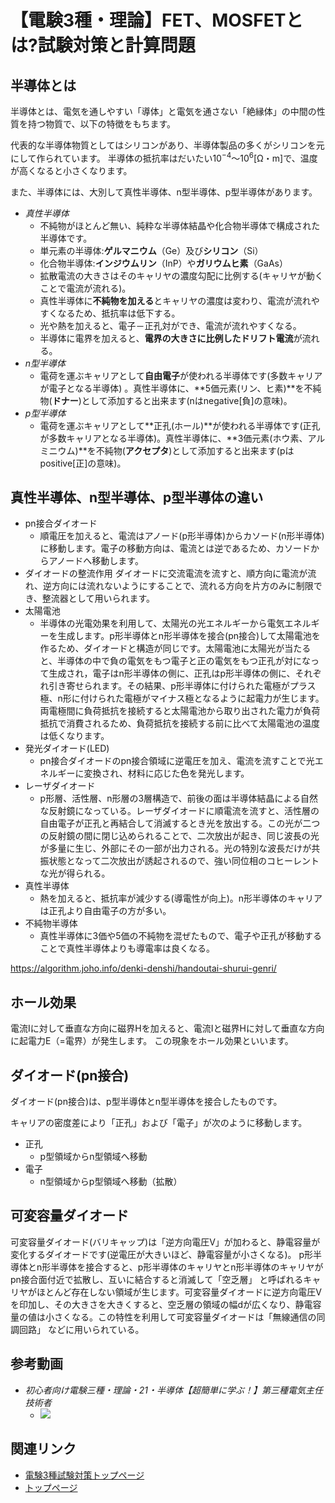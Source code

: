 # 【電験3種・理論】FET、MOSFETとは?試験対策と計算問題

## 半導体とは

半導体とは、電気を通しやすい「導体」と電気を通さない「絶縁体」の中間の性質を持つ物質で、以下の特徴をもちます。

代表的な半導体物質としてはシリコンがあり、半導体製品の多くがシリコンを元にして作られています。
半導体の抵抗率はだいたい$10^{-4}$～$10^{6}$[Ω・m]で、温度が高くなると小さくなります。

また、半導体には、大別して真性半導体、n型半導体、p型半導体があります。

- *真性半導体*
    - 不純物がほとんど無い、純粋な半導体結晶や化合物半導体で構成された半導体です。
    - 単元素の半導体:**ゲルマニウム**（Ge）及び**シリコン**（Si）
    - 化合物半導体:**インジウムリン**（InP）や**ガリウムヒ素**（GaAs）
    - 拡散電流の大きさはそのキャリヤの濃度勾配に比例する(キャリヤが動くことで電流が流れる)。
    - 真性半導体に**不純物を加える**とキャリヤの濃度は変わり、電流が流れやすくなるため、抵抗率は低下する。
    - 光や熱を加えると、電子－正孔対ができ、電流が流れやすくなる。
    - 半導体に電界を加えると、**電界の大きさに比例したドリフト電流**が流れる。
- *n型半導体*
    - 電荷を運ぶキャリアとして**自由電子**が使われる半導体です(多数キャリアが電子となる半導体) 。真性半導体に、**5価元素(リン、ヒ素)**を不純物(**ドナー**)として添加すると出来ます(nはnegative[負]の意味)。
- *p型半導体*
    - 電荷を運ぶキャリアとして**正孔(ホール)**が使われる半導体です(正孔が多数キャリアとなる半導体)。真性半導体に、**3価元素(ホウ素、アルミニウム)**を不純物(**アクセプタ**)として添加すると出来ます(pはpositive[正]の意味)。


## 真性半導体、n型半導体、p型半導体の違い

- pn接合ダイオード
    - 順電圧を加えると、電流はアノード(p形半導体)からカソード(n形半導体)に移動します。電子の移動方向は、電流とは逆であるため、カソードからアノードへ移動します。
- ダイオードの整流作用	ダイオードに交流電流を流すと、順方向に電流が流れ、逆方向には流れないようにすることで、流れる方向を片方のみに制限でき、整流器として用いられます。
- 太陽電池
    - 半導体の光電効果を利用して、太陽光の光エネルギーから電気エネルギーを生成します。p形半導体とn形半導体を接合(pn接合)して太陽電池を作るため、ダイオードと構造が同じです。太陽電池に太陽光が当たると、半導体の中で負の電気をもつ電子と正の電気をもつ正孔が対になって生成され，電子はn形半導体の側に、正孔はp形半導体の側に、それぞれ引き寄せられます。その結果、p形半導体に付けられた電極がプラス極、n形に付けられた電極がマイナス極となるように起電力が生じます。両電極間に負荷抵抗を接続すると太陽電池から取り出された電力が負荷抵抗で消費されるため、負荷抵抗を接続する前に比べて太陽電池の温度は低くなります。
- 発光ダイオード(LED)
    - pn接合ダイオードのpn接合領域に逆電圧を加え、電流を流すことで光エネルギーに変換され、材料に応じた色を発光します。
- レーザダイオード
    - p形層、活性層、n形層の3層構造で、前後の面は半導体結晶による自然な反射鏡になっている。レーザダイオードに順電流を流すと、活性層の自由電子が正孔と再結合して消滅するとき光を放出する。この光が二つの反射鏡の間に閉じ込められることで、二次放出が起き、同じ波長の光が多量に生じ、外部にその一部が出力される。光の特別な波長だけが共振状態となって二次放出が誘起されるので、強い同位相のコヒーレントな光が得られる。
- 真性半導体
    - 熱を加えると、抵抗率が減少する(導電性が向上)。n形半導体のキャリアは正孔より自由電子の方が多い。
- 不純物半導体
    - 真性半導体に3価や5価の不純物を混ぜたもので、電子や正孔が移動することで真性半導体よりも導電率は良くなる。



https://algorithm.joho.info/denki-denshi/handoutai-shurui-genri/

## ホール効果

電流Iに対して垂直な方向に磁界Hを加えると、電流Iと磁界Hに対して垂直な方向に起電力E（=電界）が発生します。
この現象をホール効果といいます。

## ダイオード(pn接合)

ダイオード(pn接合)は、p型半導体とn型半導体を接合したものです。


キャリアの密度差により「正孔」および「電子」が次のように移動します。

- 正孔
    - p型領域からn型領域へ移動
- 電子
    - n型領域からp型領域へ移動（拡散）

## 可変容量ダイオード

可変容量ダイオード(バリキャップ)は「逆方向電圧V」が加わると、静電容量が変化するダイオードです(逆電圧が大きいほど、静電容量が小さくなる)。 p形半導体とn形半導体を接合すると、p形半導体のキャリヤとn形半導体のキャリヤがpn接合面付近で拡散し、互いに結合すると消滅して「空乏層」 と呼ばれるキャリヤがほとんど存在しない領域が生じます。可変容量ダイオードに逆方向電圧Vを印加し、その大きさを大きくすると、空乏層の領域の幅dが広くなり、静電容量の値は小さくなる。この特性を利用して可変容量ダイオードは「無線通信の同調回路」 などに用いられている。

## 参考動画

- *初心者向け電験三種・理論・21・半導体【超簡単に学ぶ！】第三種電気主任技術者*
    - [![](https://img.youtube.com/vi/2s3WI3417Nc/0.jpg)](https://www.youtube.com/watch?v=2s3WI3417Nc)

## 関連リンク

- [電験3種試験対策トップページ](../index.md)
- [トップページ](../../../index.md)